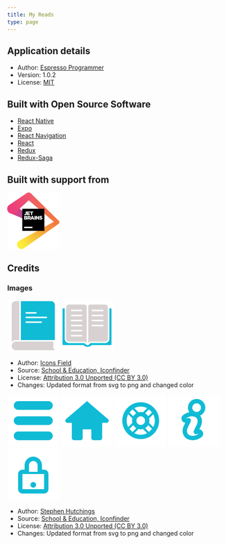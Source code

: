 ```yaml
---
title: My Reads
type: page
---
```


## Application details

* Author: [Espresso Programmer][about-me]
* Version: 1.0.2
* License: [MIT][license-mit]

## Built with Open Source Software

* [React Native][react-native]
* [Expo][expo]
* [React Navigation][react-navigation]
* [React][react]
* [Redux][redux]
* [Redux-Saga][redux-saga]

## Built with support from

[![JetBrains][jetbrains-png]][jetbrains-my-reads]

## Credits

### Images

![book][book-png] ![open-book][open-book-png]

* Author: [Icons Field][school-education-32-author]
* Source: [School & Education, Iconfinder][school-education-32-source]
* License: [Attribution 3.0 Unported (CC BY 3.0)][creativecommons-unported-3.0]
* Changes: Updated format from svg to png and changed color

![menu][menu-png] ![home][home-png] ![help][help-png] ![info][info-png] ![lock][lock-png]

* Author: [Stephen Hutchings][typicons-2-author]
* Source: [School & Education, Iconfinder][typicons-2-source]
* License: [Attribution 3.0 Unported (CC BY 3.0)][creativecommons-unported-3.0]
* Changes: Updated format from svg to png and changed color

[about-me]: /about-me/
[license-mit]: https://opensource.org/licenses/MIT
[react-native]: https://facebook.github.io/react-native/
[expo]: https://expo.io/
[react-navigation]: https://reactnavigation.org/en/
[react]: https://reactjs.org/
[redux]: https://redux.js.org/
[redux-saga]: https://redux-saga.js.org/
[school-education-32-source]: https://www.iconfinder.com/iconsets/school-education-32
[school-education-32-author]: https://www.iconfinder.com/dreamview
[typicons-2-source]: https://www.iconfinder.com/iconsets/typicons-2
[typicons-2-author]: https://www.s-ings.com/me/
[creativecommons-unported-3.0]: https://creativecommons.org/licenses/by/3.0/
[jet-brains]: https://www.jetbrains.com/?from=MyReads
[book-png]: ./book.png
[open-book-png]: ./open-book.png
[menu-png]: ./menu.png
[home-png]: ./home.png
[help-png]: ./help.png
[info-png]: ./info.png
[lock-png]: ./lock.png
[jetbrains-png]: ./jetbrains.png
[jetbrains-my-reads]: https://www.jetbrains.com/?from=MyReads